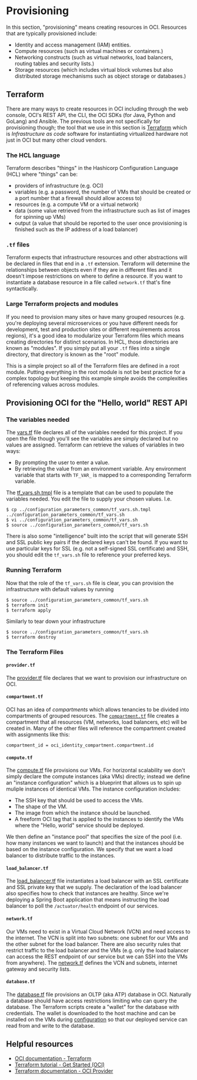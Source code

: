 # Provisioning
In this section, "provisioning" means creating resources in OCI. Resources that are typically provisioned include:
 * Identity and access management (IAM) entities.
 * Compute resources (such as virtual machines or containers.)
 * Networking constructs (such as virtual networks, load balancers, routing tables and security lists.)
 * Storage resources (which includes virtual block volumes but also distributed storage mechanisms such as object storage or databases.)

## Terraform
There are many ways to create resources in OCI including through the web console, OCI's REST API, the CLI, the OCI SDKs (for Java, Python and GoLang) and Ansible.
The previous tools are not specifically for provisioning though; the tool that we use in this section is [Terraform](https://terraform.io)
which is *Infrastructure as code* software for instantiating virtualized hardware not just in OCI but many other cloud vendors.  

### The HCL language
Terraform describes "things" in the Hashicorp Configuration Language (HCL) where "things" can be:
  * providers of infrastructure (e.g. OCI)
  * variables (e.g. a password, the number of VMs that should be created or a port number that a firewall should allow access to)
  * resources (e.g. a compute VM or a virtual network)
  * data (some value retrieved from the infrastructure such as list of images for spinning up VMs)
  * output (a value that should be reported to the user once provisioning is finished such as the IP address of a load balancer)
 
 ### `.tf` files
 Terraform expects that infrastructure resources and other abstractions will be declared in files that end in a `.tf` extension. Terraform will determine
 the relationships between objects even if they are in different files and it doesn't impose restrictions on where to define a resource. If you want to
 instantiate a database resource in a file called `network.tf` that's fine syntactically.
 
 ### Large Terraform projects and modules
 If you need to provision many sites or have many grouped resources (e.g. you're deploying several microservices or you have different needs for
 development, test and production sites or different requirements across regions), it's a good idea to modularize your Terraform files which means
 creating directories for distinct scenarios. In HCL, those directories are known as "modules". If you simply put all your `.tf` files into a
 single directory, that directory is known as the "root" module.
 
 This is a simple project so all of the Terraform files are defined in a root module. Putting everything in the root module is not be best practice for a
 complex topology but keeping this example simple avoids the complexities of referencing values across modules.
 
 ## Provisioning OCI for the "Hello, world" REST API
 ### The variables needed
 The [vars.tf](./vars.tf) file declares all of the variables needed for this project. If you open the file though you'll see the variables are simply
 declared but no values are assigned. Terraform can retrieve the values of variables in two ways:
  * By prompting the user to enter a value.
  * By retrieving the value from an environment variable. Any environment variable that starts with `TF_VAR_` is mapped to a corresponding Terraform variable.
 
The [tf_vars.sh.tmpl](../configuration_parameters_common/tf_vars.sh.tmpl) file is a template that can be used to populate the variables needed. You
edit the file to supply your chosen values. I.e.

```
$ cp ../configuration_parameters_common/tf_vars.sh.tmpl ../configuration_parameters_common/tf_vars.sh
$ vi ../configuration_parameters_common/tf_vars.sh
$ source ../configuration_parameters_common/tf_vars.sh
```

There is also some "intelligence" built into the script that will generate SSH and SSL public key pairs if the declared keys can't be found. If you
want to use particular keys for SSL (e.g. not a self-signed SSL certificate) and SSH, you should edit the `tf_vars.sh` file to reference your preferred
keys.

### Running Terraform
Now that the role of the `tf_vars.sh` file is clear, you can provision the infrastructure with default values by running

```
$ source ../configuration_parameters_common/tf_vars.sh
$ terraform init
$ terraform apply
```

Similarly to tear down your infrastructure

```
$ source ../configuration_parameters_common/tf_vars.sh
$ terraform destroy
```

### The Terraform Files
#### `provider.tf`
The [provider.tf](./provider.tf) file declares that we want to provision our infrastructure on OCI.

#### `compartment.tf`
OCI has an idea of *compartments* which allows tenancies to be divided into compartments of grouped resources. The [`compartment.tf`](./compartment.tf) file creates
a compartment that all resources (VM, networks, load balancers, etc) will be created in. Many of the other files will reference
the compartment created with assignments like this:

```
compartment_id = oci_identity_compartment.compartment.id
```

#### `compute.tf`
The [compute.tf](./compute.tf) file provisions our VMs. For horizontal scalability we don't simply declare the compute instances (aka VMs) directly; instead
we define an "instance configuration" which is a blueprint that allows us to spin up muliple instances of identical VMs. The instance configuration includes:
 * The SSH key that should be used to access the VMs.
 * The shape of the VM.
 * The image from which the instance should be launched.
 * A freeform OCI tag that is applied to the instances to identify the VMs where the "Hello, world" service should be deployed.
 
 We then define an "instance pool" that specifies the size of the pool (i.e. how many instances we want to launch) and that the instances should be based on
 the instance configuration. We specify that we want a load balancer to distribute traffic to the instances.
 
 #### `load_balancer.tf`
 The [load_balancer.tf](./load_balancer.tf) file instantiates a load balancer with an SSL certificate and SSL private key that we supply. The declaration of the load balancer
 also specifies how to check that instances are healthy. Since we're deploying a Spring Boot application that means instructing the load balancer to poll the
 `/actuator/health` endpoint of our services.
 
 #### `network.tf`
 Our VMs need to exist in a Virtual Cloud Network (VCN) and need access to the internet. The VCN is split into two subnets: one subnet for our VMs and the other subnet
 for the load balancer. There are also security rules that restrict traffic to the load balancer and the VMs (e.g. only the load balancer can access the REST endpoint
 of our service but we can SSH into the VMs from anywhere). The [network.tf](./network.tf) defines the VCN and subnets, internet gateway and security lists.
 
 #### `database.tf`
 The [database.tf](./database.tf) file provisions an OLTP (aka ATP) database in OCI. Naturally a database should have access restrictions limiting who can query
 the database. The Terraform scripts create a "wallet" for the database with credentials. The wallet is downloaded to the host machine and can be installed on the
 VMs during [configuration](../2_configure/README.md) so that our deployed service can read from and write to the database.

 ## Helpful resources
* [OCI documentation - Terraform](https://docs.oracle.com/en-us/iaas/Content/API/SDKDocs/terraform.htm)
* [Terraform tutorial - Get Started (OCI)](https://learn.hashicorp.com/collections/terraform/oci-get-started)
* [Terraform documentation - OCI Provider](https://registry.terraform.io/providers/hashicorp/oci/latest/docs)
